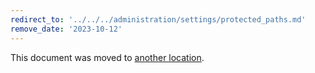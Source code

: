 ```yaml
---
redirect_to: '../../../administration/settings/protected_paths.md'
remove_date: '2023-10-12'
---
```


This document was moved to [another location](../../../administration/settings/protected_paths.md).

<!-- This redirect file can be deleted after <2023-10-12>. -->
<!-- Redirects that point to other docs in the same project expire in three months. -->
<!-- Redirects that point to docs in a different project or site (for example, link is not relative and starts with `https:`) expire in one year. -->
<!-- Before deletion, see: https://docs.gitlab.com/ee/development/documentation/redirects.html -->
